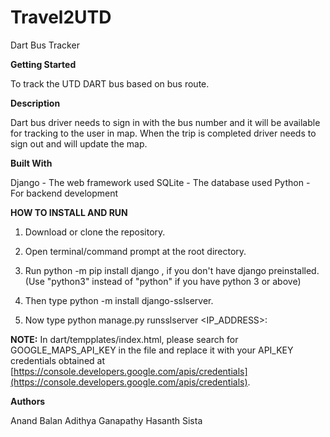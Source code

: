 # Travel2UTD
Dart Bus Tracker

**Getting Started**

To track the UTD DART bus based on bus route.

**Description**

Dart bus driver needs to sign in with the bus number and it will be available for tracking to the user in map.
When the trip is completed driver needs to sign out and will update the map.

**Built With**

Django - The web framework used
SQLite - The database used
Python - For backend development

**HOW TO INSTALL AND RUN**
1. Download or clone the repository.

2. Open terminal/command prompt at the root directory.

3. Run python -m pip install django , if you don't have django preinstalled. (Use "python3" instead of "python" if you have python 3 or above)

4. Then type python -m install django-sslserver.

5. Now type python manage.py runsslserver <IP_ADDRESS>:<PORT>

**NOTE:** In dart/tempplates/index.html, please search for GOOGLE_MAPS_API_KEY in the file and replace it with your API_KEY credentials obtained at [https://console.developers.google.com/apis/credentials](https://console.developers.google.com/apis/credentials).

**Authors**

Anand Balan
Adithya Ganapathy
Hasanth Sista


